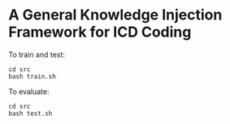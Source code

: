 # A General Knowledge Injection Framework for ICD Coding

To train and test:
```
cd src
bash train.sh
```

To evaluate:
```
cd src
bash test.sh
```